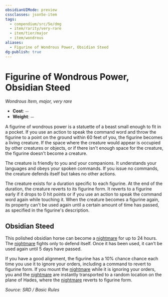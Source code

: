```yaml
---
obsidianUIMode: preview
cssclasses: json5e-item
tags:
  - compendium/src/5e/dmg
  - item/rarity/very-rare
  - item/tier/major
  - item/wondrous
aliases:
  - Figurine of Wondrous Power, Obsidian Steed
dg-publish: true
---
```

# Figurine of Wondrous Power, Obsidian Steed
*Wondrous Item, major, very rare*  

- **Cost**: ⏤
- **Weight**: ⏤

A figurine of wondrous power is a statuette of a beast small enough to fit in a pocket. If you use an action to speak the command word and throw the figurine to a point on the ground within 60 feet of you, the figurine becomes a living creature. If the space where the creature would appear is occupied by other creatures or objects, or if there isn't enough space for the creature, the figurine doesn't become a creature.

The creature is friendly to you and your companions. It understands your languages and obeys your spoken commands. If you issue no commands, the creature defends itself but takes no other actions.

The creature exists for a duration specific to each figurine. At the end of the duration, the creature reverts to its figurine form. It reverts to a figurine early if it drops to 0 hit points or if you use an action to speak the command word again while touching it. When the creature becomes a figurine again, its property can't be used again until a certain amount of time has passed, as specified in the figurine's description.

## Obsidian Steed

This polished obsidian horse can become a [nightmare](compendium/bestiary/fiend/nightmare.md) for up to 24 hours. The [nightmare](compendium/bestiary/fiend/nightmare.md) fights only to defend itself. Once it has been used, it can't be used again until 5 days have passed.

If you have a good alignment, the figurine has a 10% chance chance each time you use it to ignore your orders, including a command to revert to figurine form. If you mount the [nightmare](compendium/bestiary/fiend/nightmare.md) while it is ignoring your orders, you and the [nightmare](compendium/bestiary/fiend/nightmare.md) are instantly transported to a random location on the plane of Hades, where the [nightmare](compendium/bestiary/fiend/nightmare.md) reverts to figurine form.

*Source: SRD / Basic Rules*